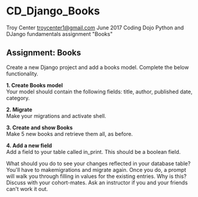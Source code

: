 # CD_Django_Books
Troy Center troycenter1@gmail.com June 2017 
Coding Dojo Python and DJango fundamentals assignment "Books"

<h2>Assignment: Books</h2>
Create a new Django project and add a books model. Complete the below functionality.

<strong>1. Create Books model</strong><br>
Your model should contain the following fields: title, author, published date, category.

<strong>2. Migrate</strong><br>
Make your migrations and activate shell.

<strong>3. Create and show Books</strong><br>
Make 5 new books and retrieve them all, as before.

<strong>4. Add a new field</strong><br>
Add a field to your table called in_print. This should be a boolean field.

What should you do to see your changes reflected in your database table? You'll have to makemigrations and migrate again. Once you do, a prompt will walk you through filling in values for the existing entries. Why is this? Discuss with your cohort-mates. Ask an instructor if you and your friends can't work it out.